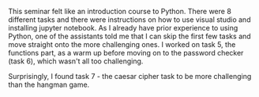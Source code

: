 This seminar felt like an introduction course to Python. There were 8 different tasks and there were instructions on how to use visual studio and installing jupyter notebook. As I already have prior experience to using Python, one of the assistants told me that I can skip the first few tasks and move straight onto the more challenging ones. I worked on task 5, the functions part, as a warm up before moving on to the password checker (task 6), which wasn't all too challenging. 

Surprisingly, I found task 7 - the caesar cipher task to be more challenging than the hangman game. 